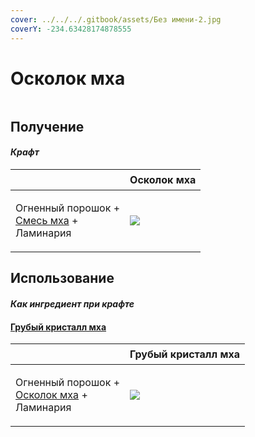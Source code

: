 ```yaml
---
cover: ../../../.gitbook/assets/Без имени-2.jpg
coverY: -234.63428174878555
---
```


# Осколок мха

<figure><img src="../../../.gitbook/assets/moss_shard_128.png" alt=""><figcaption></figcaption></figure>

## Получение

#### _Крафт_

| ㅤ                                                                                 |  Осколок мха                                  |
| --------------------------------------------------------------------------------- | --------------------------------------------- |
| <p>Огненный порошок +<br><a href="moss_blend.md">Смесь мха</a> +<br>Ламинария</p> | ![](../../../.gitbook/assets/moss\_shard.png) |

## Использование

#### _Как ингредиент при крафте_

#### [Грубый кристалл мха](moss_gem_1.md)

| ㅤ                                                                                   |  Грубый кристалл мха                           |
| ----------------------------------------------------------------------------------- | ---------------------------------------------- |
| <p>Огненный порошок +<br><a href="moss_shard.md">Осколок мха</a> +<br>Ламинария</p> | ![](../../../.gitbook/assets/moss\_gem\_1.png) |

